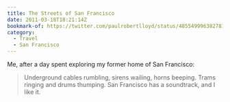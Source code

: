 ```yaml
---
title: The Streets of San Francisco
date: 2011-03-18T18:21:14Z
bookmark-of: https://twitter.com/paulrobertlloyd/status/48554999638278144
category:
  - Travel
  - San Francisco
---
```

Me, after a day spent exploring my former home of San Francisco:

> Underground cables rumbling, sirens wailing, horns beeping. Trams ringing and drums thumping. San Francisco has a soundtrack, and I like it.
